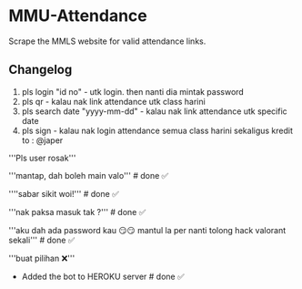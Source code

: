 # MMU-Attendance

Scrape the MMLS website for valid attendance links.

## Changelog

1. pls login "id no" - utk login. then nanti dia mintak password
2. pls qr - kalau nak link attendance utk class harini
3. pls search date "yyyy-mm-dd" - kalau nak link attendance utk specific date
4. pls sign - kalau nak login attendance semua class harini sekaligus
   kredit to : @japer

'''Pls user rosak'''

'''mantap, dah boleh main valo''' # done ✅

''''sabar sikit woi!''' # done ✅

'''nak paksa masuk tak ?''' # done ✅

'''aku dah ada password kau :smirk::smirk:
mantul la per
nanti tolong hack valorant sekali''' # done ✅

'''buat pilihan ❌'''

- Added the bot to HEROKU server # done ✅
